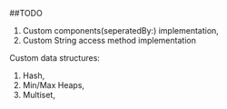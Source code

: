 ##TODO

1. Custom components(seperatedBy:) implementation,
2. Custom String access method implementation


Custom data structures:
1. Hash,
2. Min/Max Heaps,
3. Multiset,
